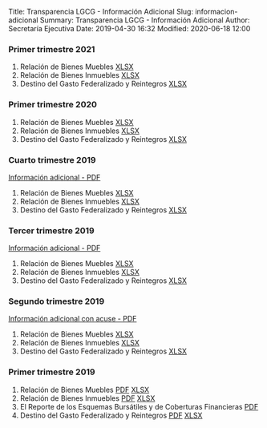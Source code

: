 Title: Transparencia LGCG - Información Adicional
Slug: informacion-adicional
Summary: Transparencia LGCG - Información Adicional
Author: Secretaría Ejecutiva
Date: 2019-04-30 16:32
Modified: 2020-06-18 12:00





### Primer trimestre 2021

1. Relación de Bienes Muebles [XLSX](2020-01_03-01-relacion-de-bienes-muebles.xlsx)
2. Relación de Bienes Inmuebles [XLSX](2020-01_03-02-relacion-de-bienes-inmuebles.xlsx)
4. Destino del Gasto Federalizado y Reintegros [XLSX](2020-01_03-04-destino-del-gasto-federalizado-y-reintegros.xlsx)

### Primer trimestre 2020

1. Relación de Bienes Muebles [XLSX](2020-01_03-01-relacion-de-bienes-muebles.xlsx)
2. Relación de Bienes Inmuebles [XLSX](2020-01_03-02-relacion-de-bienes-inmuebles.xlsx)
4. Destino del Gasto Federalizado y Reintegros [XLSX](2020-01_03-04-destino-del-gasto-federalizado-y-reintegros.xlsx)

### Cuarto trimestre 2019

[Información adicional - PDF](2019-10_12-0-informacion-adicional.pdf)

1. Relación de Bienes Muebles [XLSX](2019-10_12-1-relacion-de-bienes-muebles.xlsx)
2. Relación de Bienes Inmuebles [XLSX](2019-10_12-2-relacion-de-bienes-inmuebles.xlsx)
4. Destino del Gasto Federalizado y Reintegros [XLSX](2019-10_12-4-destino-del-gasto-federalizado-y-reintegros.xlsx)


### Tercer trimestre 2019

[Información adicional - PDF](2019-10_09-0-informacion-adicional-con-acuse.pdf)

1. Relación de Bienes Muebles [XLSX](2019-10_09-1-relacion-de-bienes-muebles.xlsx)
2. Relación de Bienes Inmuebles [XLSX](2019-10_09-2-relacion-de-bienes-inmuebles.xlsx)
4. Destino del Gasto Federalizado y Reintegros [XLSX](2019-10_09-4-destino-del-gasto-federalizado-y-reintegros.xlsx)


### Segundo trimestre 2019

[Información adicional con acuse - PDF](2019-04_06-0-informacion-adicional-con-acuse.pdf)

1. Relación de Bienes Muebles [XLSX](2019-04_06-1-relacion-de-bienes-muebles.xlsx)
2. Relación de Bienes Inmuebles [XLSX](2019-04_06-2-relacion-de-bienes-inmuebles.xlsx)
4. Destino del Gasto Federalizado y Reintegros [XLSX](2019-04_06-4-destino-del-gasto-federalizado-y-reintegros.xlsx)


### Primer trimestre 2019

1. Relación de Bienes Muebles [PDF](2019-01_03-1-relacion-de-bienes-muebles.pdf) [XLSX](2019-01_03-1-relacion-de-bienes-muebles.xlsx)
2. Relación de Bienes Inmuebles [PDF](2019-01_03-2-relacion-de-bienes-inmuebles.pdf) [XLSX](2019-01_03-2-relacion-de-bienes-inmuebles.xlsx)
3. El Reporte de los Esquemas Bursátiles y de Coberturas Financieras [PDF](2019-01_03-3-el-reporte-de-los-esquemas-bursatiles-y-de-coberturas-financieras.pdf)
4. Destino del Gasto Federalizado y Reintegros [PDF](2019-01_03-4-destino-del-gasto-federalizado-y-reintegros.pdf) [XLSX](2019-01_03-4-destino-del-gasto-federalizado-y-reintegros.xlsx)
